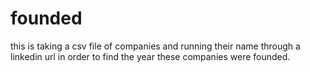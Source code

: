 # founded
this is taking a csv file of companies and running their name through a linkedin url in order to find the year these 
companies were founded. 
